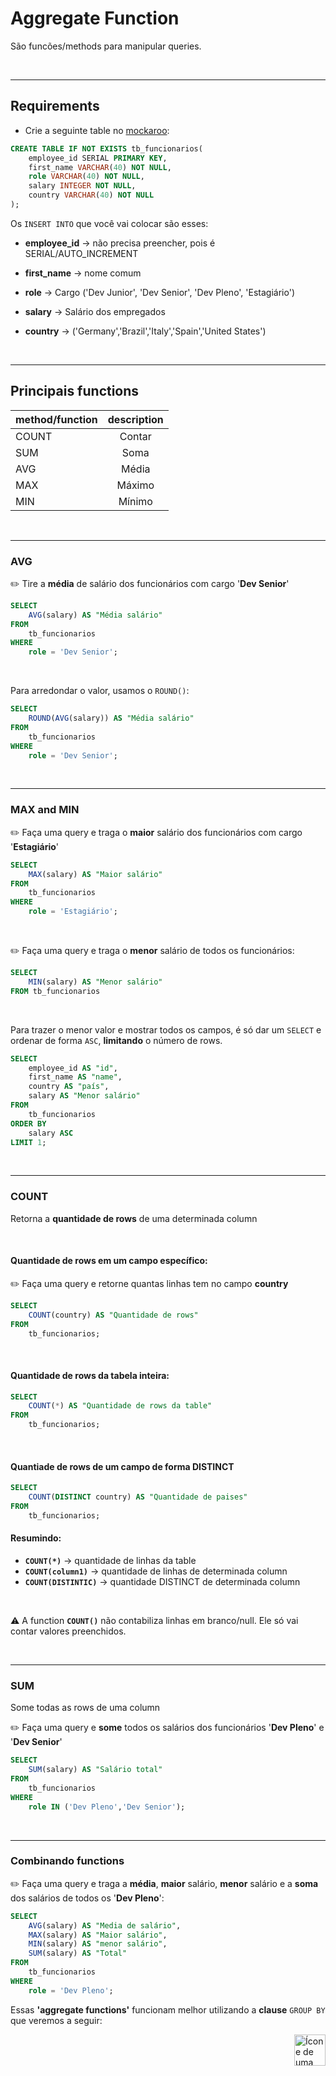 #  Aggregate Function

São funcões/methods para manipular queries.

<br>
<hr>

## Requirements

* Crie a seguinte table no [mockaroo](https://www.mockaroo.com/):

```sql
CREATE TABLE IF NOT EXISTS tb_funcionarios(
    employee_id SERIAL PRIMARY KEY,
    first_name VARCHAR(40) NOT NULL,
    role VARCHAR(40) NOT NULL,
    salary INTEGER NOT NULL,
    country VARCHAR(40) NOT NULL
);
```

Os `INSERT INTO` que você vai colocar são esses:

* **employee_id** -> não precisa preencher, pois é SERIAL/AUTO_INCREMENT

* **first_name** -> nome comum

* **role** -> Cargo ('Dev Junior', 'Dev Senior', 'Dev Pleno', 'Estagiário')

* **salary** -> Salário dos empregados

* **country** -> ('Germany','Brazil','Italy','Spain','United States')


<br>
<hr>

## Principais functions

| method/function | description |
| :---            | :---:       |
|COUNT            | Contar      |
|SUM              | Soma        |
|AVG              | Média       | 
|MAX              | Máximo      |
|MIN              | Mínimo      |


<br>
<hr>

### AVG
:pencil2: Tire a **média** de salário dos funcionários com cargo '**Dev Senior**'

```sql
SELECT
    AVG(salary) AS "Média salário"
FROM
    tb_funcionarios
WHERE
    role = 'Dev Senior';
```

<br>


Para arredondar o valor, usamos o `ROUND()`:


```sql
SELECT
    ROUND(AVG(salary)) AS "Média salário"
FROM
    tb_funcionarios
WHERE
    role = 'Dev Senior';
```


<br>
<hr>

### MAX and MIN
:pencil2: Faça uma query e traga o **maior** salário dos funcionários com cargo '**Estagiário**'


```sql
SELECT
    MAX(salary) AS "Maior salário"
FROM
    tb_funcionarios
WHERE
    role = 'Estagiário';
```

<br>

:pencil2: Faça uma query e traga o **menor** salário de todos os funcionários:

```sql
SELECT
    MIN(salary) AS "Menor salário"
FROM tb_funcionarios
```

<br>



Para trazer o menor valor e mostrar todos os campos, é só dar um `SELECT` e ordenar de forma `ASC`, **limitando** o número de rows.

```sql
SELECT
    employee_id AS "id",
    first_name AS "name",
    country AS "país",
    salary AS "Menor salário"
FROM
    tb_funcionarios
ORDER BY
    salary ASC
LIMIT 1;
```

<br>
<hr>

### COUNT
Retorna a **quantidade de rows** de uma determinada column

<br>

#### Quantidade de rows em um campo específico:
:pencil2: Faça uma query e retorne quantas linhas tem no campo **country**

```sql
SELECT
    COUNT(country) AS "Quantidade de rows"
FROM
    tb_funcionarios;
```

<br>

#### Quantidade de rows da tabela inteira:
```sql
SELECT
    COUNT(*) AS "Quantidade de rows da table"
FROM
    tb_funcionarios;
```

<br>

#### Quantiade de rows de um campo de forma DISTINCT

```sql
SELECT
    COUNT(DISTINCT country) AS "Quantidade de paises"
FROM
    tb_funcionarios;
```

#### Resumindo:

* **`COUNT(*)`** -> quantidade de linhas da table
* **`COUNT(column1)`** -> quantidade de linhas de determinada column
* **`COUNT(DISTINTIC)`** -> quantidade DISTINCT de determinada column


<br>

:warning: A function **`COUNT()`** não contabiliza linhas em branco/null. Ele só vai contar valores preenchidos.

<br>
<hr>


### SUM
Some todas as rows de uma column


:pencil2: Faça uma query e **some** todos os salários dos funcionários '**Dev Pleno**' e '**Dev Senior**'

```sql
SELECT
    SUM(salary) AS "Salário total"
FROM
    tb_funcionarios
WHERE
    role IN ('Dev Pleno','Dev Senior');
```

<br>
<hr>


### Combinando functions

:pencil2: Faça uma query e traga a **média**, **maior** salário, **menor** salário e a **soma** dos salários de todos os '**Dev Pleno**':


```sql
SELECT
    AVG(salary) AS "Media de salário",
    MAX(salary) AS "Maior salário",
    MIN(salary) AS "menor salário",
    SUM(salary) AS "Total"
FROM
    tb_funcionarios
WHERE
    role = 'Dev Pleno';
```


Essas **'aggregate functions'** funcionam melhor utilizando a **clause** `GROUP BY` que veremos a seguir:


<!-- Next Page Button -->
<a href="https://github.com/lGabrielDev/06.postgreSQL/blob/main/2.praticando/15.group_by.md">
    <img alt="Ícone de uma seta apontada para direita, representando um link para a próxima página" src="https://cdn-icons-png.flaticon.com/512/8875/8875266.png" width="50px" height="50px" align="right">
</a>

